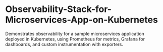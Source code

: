 # Observability-Stack-for-Microservices-App-on-Kubernetes
Demonstrates observability for a sample microservices application deployed in Kubernetes, using Prometheus for metrics, Grafana for dashboards, and custom instrumentation with exporters.
